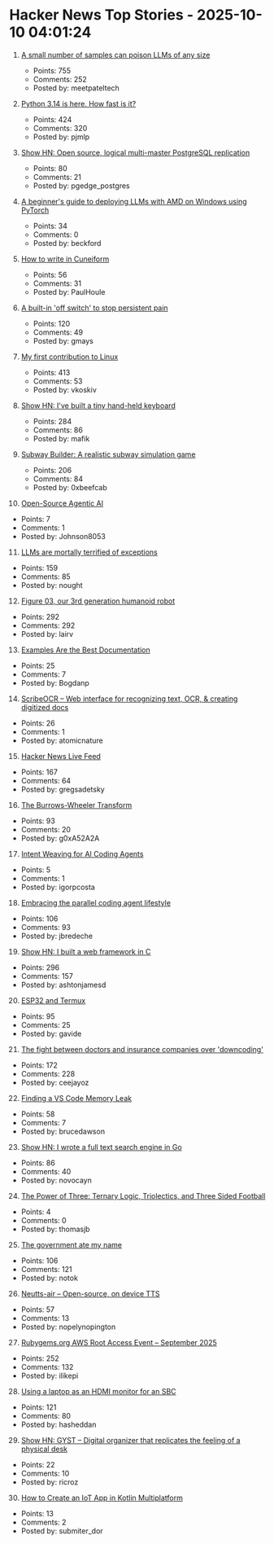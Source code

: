 # Hacker News Top Stories - 2025-10-10 04:01:24

1. [A small number of samples can poison LLMs of any size](https://www.anthropic.com/research/small-samples-poison)
   - Points: 755
   - Comments: 252
   - Posted by: meetpateltech

2. [Python 3.14 is here. How fast is it?](https://blog.miguelgrinberg.com/post/python-3-14-is-here-how-fast-is-it)
   - Points: 424
   - Comments: 320
   - Posted by: pjmlp

3. [Show HN: Open source, logical multi-master PostgreSQL replication](https://github.com/pgEdge/spock)
   - Points: 80
   - Comments: 21
   - Posted by: pgedge_postgres

4. [A beginner's guide to deploying LLMs with AMD on Windows using PyTorch](https://gpuopen.com/learn/pytorch-windows-amd-llm-guide/)
   - Points: 34
   - Comments: 0
   - Posted by: beckford

5. [How to write in Cuneiform](https://www.openculture.com/2025/09/how-to-write-in-cuneiform-the-oldest-writing-system.html)
   - Points: 56
   - Comments: 31
   - Posted by: PaulHoule

6. [A built-in 'off switch' to stop persistent pain](https://penntoday.upenn.edu/news/select-neurons-brainstem-may-hold-key-treating-chronic-pain)
   - Points: 120
   - Comments: 49
   - Posted by: gmays

7. [My first contribution to Linux](https://vkoskiv.com/first-linux-patch/)
   - Points: 413
   - Comments: 53
   - Posted by: vkoskiv

8. [Show HN: I've built a tiny hand-held keyboard](https://github.com/mafik/keyer)
   - Points: 284
   - Comments: 86
   - Posted by: mafik

9. [Subway Builder: A realistic subway simulation game](https://www.subwaybuilder.com/)
   - Points: 206
   - Comments: 84
   - Posted by: 0xbeefcab

10. [Open-Source Agentic AI](https://github.com/AFK-surf/open-agent)
   - Points: 7
   - Comments: 1
   - Posted by: Johnson8053

11. [LLMs are mortally terrified of exceptions](https://twitter.com/karpathy/status/1976077806443569355)
   - Points: 159
   - Comments: 85
   - Posted by: nought

12. [Figure 03, our 3rd generation humanoid robot](https://www.figure.ai/news/introducing-figure-03)
   - Points: 292
   - Comments: 292
   - Posted by: lairv

13. [Examples Are the Best Documentation](https://rakhim.exotext.com/examples-are-the-best-documentation)
   - Points: 25
   - Comments: 7
   - Posted by: Bogdanp

14. [ScribeOCR – Web interface for recognizing text, OCR, & creating digitized docs](https://github.com/scribeocr/scribeocr)
   - Points: 26
   - Comments: 1
   - Posted by: atomicnature

15. [Hacker News Live Feed](https://jerbear2008.github.io/hn-live/)
   - Points: 167
   - Comments: 64
   - Posted by: gregsadetsky

16. [The Burrows-Wheeler Transform](https://sandbox.bio/concepts/bwt)
   - Points: 93
   - Comments: 20
   - Posted by: g0xA52A2A

17. [Intent Weaving for AI Coding Agents](https://www.autohand.ai/updates/intent-weaving)
   - Points: 5
   - Comments: 1
   - Posted by: igorpcosta

18. [Embracing the parallel coding agent lifestyle](https://simonwillison.net/2025/Oct/5/parallel-coding-agents/)
   - Points: 106
   - Comments: 93
   - Posted by: jbredeche

19. [Show HN: I built a web framework in C](https://github.com/ashtonjamesd/lavandula)
   - Points: 296
   - Comments: 157
   - Posted by: ashtonjamesd

20. [ESP32 and Termux](https://blog.gavide.dev/blog/esp32-and-termux)
   - Points: 95
   - Comments: 25
   - Posted by: gavide

21. [The fight between doctors and insurance companies over 'downcoding'](https://www.nbcnews.com/health/health-care/guilty-proven-innocent-fight-doctors-insurance-companies-downcoding-rcna230714)
   - Points: 172
   - Comments: 228
   - Posted by: ceejayoz

22. [Finding a VS Code Memory Leak](https://randomascii.wordpress.com/2025/10/09/finding-a-vs-code-memory-leak/)
   - Points: 58
   - Comments: 7
   - Posted by: brucedawson

23. [Show HN: I wrote a full text search engine in Go](https://github.com/wizenheimer/blaze)
   - Points: 86
   - Comments: 40
   - Posted by: novocayn

24. [The Power of Three: Ternary Logic, Triolectics, and Three Sided Football](https://www.sothismedias.com/home/the-power-of-three-ternary-logic-triolectics-and-football)
   - Points: 4
   - Comments: 0
   - Posted by: thomasjb

25. [The government ate my name](https://slate.com/life/2025/10/passport-name-change-united-states-mexico-spain-immigration.html)
   - Points: 106
   - Comments: 121
   - Posted by: notok

26. [Neutts-air – Open-source, on device TTS](https://github.com/neuphonic/neutts-air)
   - Points: 57
   - Comments: 13
   - Posted by: nopelynopington

27. [Rubygems.org AWS Root Access Event – September 2025](https://rubycentral.org/news/rubygems-org-aws-root-access-event-september-2025/)
   - Points: 252
   - Comments: 132
   - Posted by: ilikepi

28. [Using a laptop as an HDMI monitor for an SBC](https://danielmangum.com/posts/laptop-hdmi-monitor-sbc/)
   - Points: 121
   - Comments: 80
   - Posted by: hasheddan

29. [Show HN: GYST – Digital organizer that replicates the feeling of a physical desk](https://gyst.fr/)
   - Points: 22
   - Comments: 10
   - Posted by: ricroz

30. [How to Create an IoT App in Kotlin Multiplatform](https://www.thedroidsonroids.com/blog/how-to-create-an-iot-app-in-kotlin-multiplatform)
   - Points: 13
   - Comments: 2
   - Posted by: submiter_dor

